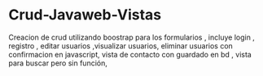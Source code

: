 # Crud-Javaweb-Vistas
Creacion de crud  utilizando boostrap para los formularios , incluye login , registro , editar usuarios ,visualizar usuarios, eliminar usuarios con confirmacion en javascript, vista de contacto con guardado en bd , vista para buscar pero sin función,
